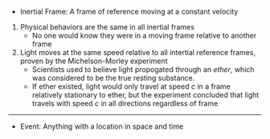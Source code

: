 - Inertial Frame: A frame of reference moving at a constant velocity

1. Physical behaviors are the same in all inertial frames
	- No one would know they were in a moving frame relative to another frame
2. Light moves at the same speed relative to all intertial reference frames, proven by the Michelson-Morley experiment
	- Scientists used to believe light propogated through an *ether*, which was considered to be the true resting substance.
	- If ether existed, light would only travel at speed $c$ in a frame relatively stationary to ether, but the experiment concluded that light travels with speed $c$ in all directions regardless of frame

---

- Event: Anything with a location in space and time
